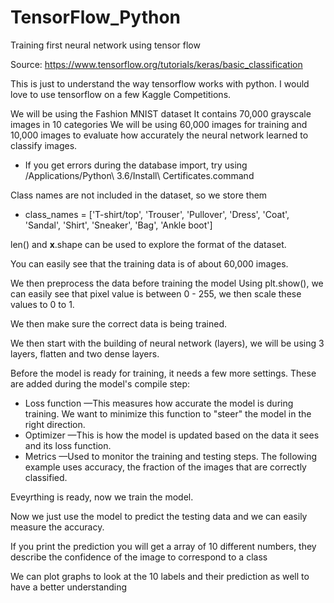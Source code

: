 # TensorFlow_Python

Training first neural network using tensor flow

Source: https://www.tensorflow.org/tutorials/keras/basic_classification

This is just to understand the way tensorflow works with
 python. I would love to use tensorflow on a few Kaggle 
 Competitions.

We will be using the Fashion MNIST dataset
It contains 70,000 grayscale images in 10 categories 
We will be using 60,000 images for training and 10,000 images to evaluate
 how accurately the neural network learned to classify images.
  
 - If you get errors during the database import, 
  try using /Applications/Python\ 3.6/Install\ Certificates.command

Class names are not included in the dataset, so we store them
 
 - class_names = ['T-shirt/top', 'Trouser', 'Pullover', 'Dress', 'Coat', 
               'Sandal', 'Shirt', 'Sneaker', 'Bag', 'Ankle boot']

len() and __x__.shape can be used to explore the format of the dataset.

You can easily see that the training data is of about 60,000 images.

We then preprocess the data before training the model
Using plt.show(), we can easily see that pixel value is between 0 - 255, we then scale these values to 0 to 1.

We then make sure the correct data is being trained.

We then start with the building of neural network (layers), we will be using 3 layers, flatten and two dense layers.

Before the model is ready for training, it needs a few more settings. These are added during the model's compile step:

 - Loss function —This measures how accurate the model is during training. We want to minimize this function to "steer" the model in the right direction.
 - Optimizer —This is how the model is updated based on the data it sees and its loss function.
 - Metrics —Used to monitor the training and testing steps. The following example uses accuracy, the fraction of the images that are correctly classified.
 
Eveyrthing is ready, now we train the model.

Now we just use the model to predict the testing data and we can easily measure the accuracy.

If you print the prediction you will get a array of 10 different numbers, they describe the confidence of the image to correspond to a class

We can plot graphs to look at the 10 labels and their prediction as well to have a better understanding